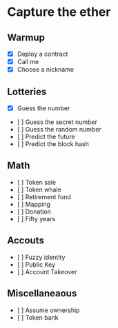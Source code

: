 # Capture the ether

## Warmup
- [x] Deploy a contract
- [x] Call me
- [x] Choose a nickname

## Lotteries
- [x] Guess the number
- [ ] Guess the secret number
- [ ] Guess the random number
- [ ] Predict the future
- [ ] Predict the block hash

## Math
- [ ] Token sale
- [ ] Token whale
- [ ] Retirement fund
- [ ] Mapping
- [ ] Donation
- [ ] Fifty years

## Accouts
- [ ] Fuzzy identity
- [ ] Public Key
- [ ] Account Takeover

## Miscellaneaous
- [ ] Assume ownership
- [ ] Token bank
